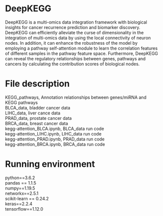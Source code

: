 # DeepKEGG

DeepKEGG is a multi-omics data integration framework with biological insights for cancer recurrence prediction and biomarker discovery. DeepKEGG can efficiently alleviate the curse of dimensionality in the integration of multi-omics data by using the local connectivity of neuron nodes. In addition, it can enhance the robustness of the model by employing a pathway self-attention module to learn the correlation features of different samples in the pathway feature space. Furthermore,  DeepKEGG can reveal the regulatory relationships between genes, pathways and cancers by calculating the contribution scores of biological nodes.

# File description
KEGG_pathways, Annotation relationships between genes/miRNA and KEGG pathways  
BLCA_data,  bladder cancer data  
LIHC_data,  liver cance data  
PRAD_data,  prostate cancer data  
BRCA_data,  breast cancer data  
kegg-attention_BLCA.ipynb, BLCA_data run code  
kegg-attention_LIHC.ipynb, LIHC_data run code  
kegg-attention_PRAD.ipynb, PRAD_data run code  
kegg-attention_BRCA.ipynb, BRCA_data run code  


# Running environment

python==3.6.2  
pandas == 1.1.5  
numpy==1.19.5  
networkx==2.5.1  
scikit-learn == 0.24.2  
keras==2.2.4  
tensorflow==1.12.0  
